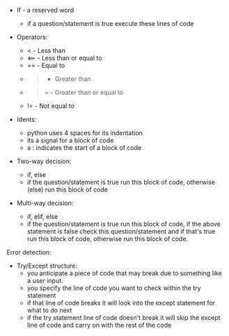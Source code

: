 - If - a reserved word
     - if a question/statement is true execute these lines of code
- Operators:
  - < - Less than
  - <== - Less than or equal to
  - == - Equal to
  - > - Greater than
  - >= - Greater than or equal to
  - != - Not equal to
- Idents:
  - python uses 4 spaces for its indentation
  - its a signal for a block of code
  - a : indicates the start of a block of code 

- Two-way decision:
  - if, else
  - if the question/statement is true run this block of code, otherwise (else) run this block of code
- Multi-way decision:
  - if, elif, else
  - if the question/statement is true run this block of code, if the above statement is false check this question/statement and if that's true run this block of code, otherwise run this block of code.

Error detection:
- Try/Except structure:
  - you anticipate a piece of code that may break due to something like a user input.
  - you specify the line of code you want to check within the try statement
  - if that line of code breaks it will look into the except statement for what to do next
  - if the try statement line of code doesn't break it will skip the except line of code and carry on with the rest of the code
